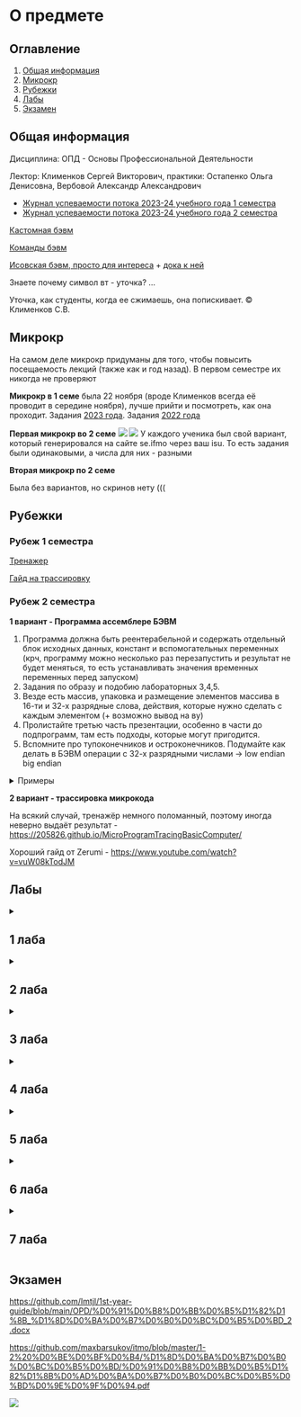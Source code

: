 # О предмете

## Оглавление

1. [Общая информация](#info)
2. [Микрокр](#microkr)
3. [Рубежки](#rubez)
4. [Лабы](#labs)
5. [Экзамен](#exam)

## Общая информация <a name="info"></a>

Дисциплина: ОПД - Основы Профессиональной Деятельности

Лектор: Клименков Сергей Викторович, практики: Остапенко Ольга Денисовна, Вербовой Александр Александрович

- [Журнал успеваемости потока 2023-24 учебного года 1 семестра](https://docs.google.com/spreadsheets/d/13S-2iAf4nN32t-FHNJ_jX8qY8gaT1N2PcAmV19g3OMo/edit#gid=1376124505)
- [Журнал успеваемости потока 2023-24 учебного года 2 семестра](https://docs.google.com/spreadsheets/d/1r8d1n3sGhOtqBdFpx-kMUNpaGigBS6X_fC8O7VNI1Jc/edit#gid=881512036)

[Кастомная бэвм](custom.jar)

[Команды бэвм](interpreter.txt)

[Исовская бэвм, просто для интереса](https://github.com/AppLoidx/bcomp-extended) + [дока к ней](books.ifmo.ru/file/pdf/761.pdf)

Знаете почему символ вт - уточка? ...

Уточка, как студенты, когда ее сжимаешь, она попискивает.
© Клименков С.В.

## Микрокр <a name="microkr"></a>

На самом деле микрокр придуманы для того, чтобы повысить посещаемость лекций (также как и год назад). В первом семестре их никогда не проверяют

<b>Микрокр в 1 семе</b> была 22 ноября (вроде Клименков всегда её проводит в середине ноября), лучше прийти и посмотреть, как
она проходит.
Задания [2023 года](https://github.com/petrovviacheslav/myitmo/blob/main/%D0%9E%D0%9F%D0%94/%D0%BC%D0%B8%D0%BA%D1%80%D0%BE%D0%BA%D1%80/1.pdf).
Задания [2022 года](https://github.com/maxbarsukov/itmo/blob/master/1-2%20%D0%BE%D0%BF%D0%B4/%D0%BC%D0%B8%D0%BA%D1%80%D0%BE%D0%BA%D1%80/3/full.pdf)

<b>Первая микрокр во 2 семе</b>
![](https://i.imgur.com/PE16Yzz.png)
![](https://i.imgur.com/vNyTaJc.png)
У каждого ученика был свой вариант, который генерировался на сайте se.ifmo через ваш isu. То есть задания были
одинаковыми, а числа для них - разными

<b>Вторая микрокр по 2 семе</b>

Была без вариантов, но скринов нету (((

## Рубежки <a name="rubez"></a>


### Рубеж 1 семестра
[Тренажер](https://se.ifmo.ru/~s263975/program-tracing/)

[Гайд на трассировку](https://www.youtube.com/watch?v=u2-U5QQYgZw)

### Рубеж 2 семестра

<b>1 вариант - Программа ассемблере БЭВМ</b>
1. Программа должна быть реентерабельной и содержать отдельный блок исходных данных, констант и вспомогательных переменных (крч, программу можно несколько раз перезапустить и результат не будет меняться, то есть устанавливать значения временных переменных перед запуском)
2. Задания по образу и подобию лабораторных 3,4,5.
3. Везде есть массив, упаковка и размещение элементов массива в 16-ти и 32-х разрядные слова, действия, которые нужно сделать с каждым элементом (+ возможно вывод на ву)
4. Пролистайте третью часть презентации, особенно в части до подпрограмм, там есть подходы, которые могут пригодится.
5. Вспомните про тупоконечников и остроконечников. Подумайте как делать в БЭВМ операции с 32-х разрядными числами -> low endian big endian

<details>
<summary>Примеры</summary>

````
ORG 0x100

ARR_START: WORD $ARR
ARR_END: WORD 0
ARR_LENGTH: WORD 18
SMASK: WORD 0x0020
RES_H: WORD 0x0
RES_L: WORD 0x0

CUR_H: WORD 0x0
CUR_L: WORD 0x0

CUR_ADR: WORD 0x0

START:
CLA
ST RES_H
ST RES_L

LD ARR_START
ST CUR_ADR

ADD ARR_LENGTH
ADD ARR_LENGTH
ST ARR_END

MAIN_LOOP:
LD (CUR_ADR)+
ST CUR_H
LD (CUR_ADR)
ST CUR_L

LD CUR_ADR
DEC
ADD #6
ST CUR_ADR

LD CUR_H
AND SMASK
BZS POS
NEG
OR CUR_H
POS:
ST CUR_H

LD CUR_L
ADD RES_L
ST RES_L
CALL SIGN_CHECK
LD RES_H
ADD CUR_H
LD CUR_ADR
CMP ARR_END
BGE STOP
JUMP MAIN_LOOP
STOP:
HLT

SIGN_CHECK:
LD CUR_L
BMI NEGATIVE
POSITIVE:
LD RES_H
ADC #0
ST RES_H
RET
NEGATIVE:
LD RES_H
ADC #-1
ST RES_H
RET


ORG 0x6D2
ARR:
````
![](https://i.imgur.com/G3ktdDe.jpg)


У меня был очень похожий вариант, я сделал по другому, вот код:
````
````

Другие коды, которые разбирались до рубежки, то есть ребята сами придумывали задание, а потом реализовывали его (мне это очень помогло подготовиться):

Сначала будет код, потом задание (каждый блок отделил горизонтальной линией)

```
    ORG 0x100
max: WORD 0x0000
firstElementAddress: WORD 0x500
currentElementAddress: WORD 0x0000          ; Переменная, равная firstElementAddress (чтобы сделать программу реентерабельной)
arrayLength: WORD 0x0005
elementsLeft: WORD 0x0000                   ; Переменная, равная elementsLeft (чтобы сделать программу реентерабельной)

    ORG 0x110
Start: CLA
    ST max                                  ; Сброс всех элементов (чтобы сделать программу реентерабельной)
    LD firstElementAddress
    ST currentElementAddress
    LD arrayLength
    ST elementsLeft
    MainLoop: LD (currentElementAddress)+   ; Загружен элемент массива
        CMP max                             ; Сравниваем с максимумом
        BLT Next                            ; Если элеменет < максимума, то переход на следующую итерацию цикла
        ST max                              ; Если оказалось, что элемент >= максимуму, то записать его в максимум
        Next: LOOP elementsLeft
        JUMP MainLoop
HLT


    ORG 0x500
WORD 0x1000
WORD 0x2141
WORD 0xFFFF
WORD 0x9241
WORD 0x5555

```
Эта программа ищет максимальный элемент массива, состоящего из 16-битовых знаковых чисел. Ответ лежит в ячейке 100.

----------

```
sum1: WORD 0
sum2: WORD 0

thingWeSum: WORD 0

summing:
LD thingWeSum
BLT if_neg

ADD sum1
ST sum1
CLA
ADC sum2
ST sum2
JUMP return

if_neg:
ADD sum1
ST sum1
LD #0xFF
ADC sum2
ST sum2
JUMP return

return:
```
32-разрядная сумма

----------

```
ORG 0x10
ArrAddr: WORD 0x300
CurElemAddr: WORD 0
step: WORD 0
arrayIndex: WORD 0
ArrLength: WORD 29
sum1: WORD 0
sum2: WORD 0
TMP: WORD ?

Start:
LD #0
ST sum1
ST sum2
Spin0:
IN 5
AND #0x40
BEQ Spin0
IN 4
ST step

DEC
ST arrayIndex
JUMP Skip

OlegSheyko:
LD arrayIndex
ADD step
ST arrayIndex
Checking:
CMP ArrLength
BMI Skip
HLT
Skip:
LD ArrAddr
ADD arrayIndex
ST CurElemAddr

summing:
LD (CurElemAddr)

ExtendingSign:
ASR
ASR
SXTB
ASL
ASL
ST TMP
LD (CurElemAddr)
AND #0x03
ADD TMP

BLT if_neg

ADD sum1
ST sum1
CLA
ADC sum2
ST sum2
JUMP OlegSheyko

if_neg:
ADD sum1
ST sum1
LD #0xFF
ADC sum2
ST sum2
JUMP OlegSheyko


ORG 0x300
Array:
WORD 0;
WORD 0;
...
WORD 0; 30й элемент

```
Обход массива 10 битных значений с суммированием каждого k-го элемента (ввод k с ВУ2) в 32 битную сумму

----------
```
ORG 0x10
ArrAddr: WORD 0x300
CurElemAddr: WORD 0
step: WORD 0
arrayIndex: WORD 0
ArrLength: WORD 29
sum1: WORD 0
sum2: WORD 0

Start:
LD #0
ST sum1
ST sum2
LD ArrLength ; увеличение границы для проверки индекса
ASL
INC
ST ArrLength
Spin0:
IN 5
AND #0x40
BEQ Spin0
IN 4
ASL ; умножаю шаг на 2
ST step

SUB #2 ; вычитаю 2, чтобы верно обработать первый по порядку k-ый элемент
ST arrayIndex
JUMP Skip

OlegSheyko:
LD arrayIndex
ADD step
ST arrayIndex
Checking:
CMP ArrLength
BMI Skip
HLT
Skip:
LD ArrAddr
ADD arrayIndex
ST CurElemAddr

summing:
LD (CurElemAddr)+

ADD sum1 ; складывание младшего байта
ST sum1

summing2:
LD (CurElemAddr)
ADC #0 ; сложение с битом С, потому что он будет потерян при расширении знака старшего байта
ExtendingSign:
ASL
ASL
ASL
ASL
ASL
ASL
SXTB
ASR
ASR
ASR
ASR
ASR
ASR
ADD sum2
LD CurElemAddr ; возвращение указателя к младшему байту
DEC
ST CurElemAddr
JUMP OlegSheyko


ORG 0x300
Array:
WORD 0;
WORD 0; 1 элемент
WORD 0;
WORD 0; 2 элемент
...
WORD 0;
WORD 0; 30й элемент

```
Обход массива 18 битных значений с суммированием каждого k-го элемента (ввод k с ВУ2) в 32 битную сумму

формат хранения мл_байт_0, ст_байт_0, мл_байт_1, ст_байт_1, ...

----------

````
ORG 0x10
ArrAddr: WORD 0x300
CurElemAddr: WORD 0
flat_dimension: WORD 7 ; размер
linearIndexMaxBorder: WORD 0 ; макс граница линейного индекса
count: WORD ? ; счётчик 
indexI: WORD 0
indexJ: WORD 0
indexJMaxBorder: WORD ? ; фактическая граница для индекса J (т.к храним мл_байт, ст_байт в элементе)
step_i: WORD 3
step_j: WORD 2
step_i_f: WORD ? ; шаг для первого случая
step_j_f: WORD ?
step_j_actual: WORD ? ; шаг для корректного прохода по элементам в строке
indexLinear: WORD 0
sum1: WORD 0
sum2: WORD 0

Start:
CLA
ST sum1
ST sum2
LD step_i
DEC
ST step_i_f
LD step_j
ASL
ST step_j_actual ; фактический шаг это step * 2
SUB #2
ST step_j_f ; но для первого случая step * 2 - 2
LD flat_dimension ; count = 7 = flat_dimension
ST count
ASL
ST indexJMaxBorder; граница у j = 7*2 = 14
LD #0

square: ; расчёт для дальнейшей проверки границ лин.индекса (2*7*7)
ADD flat_dimension ; (=7)
LOOP count ; (count = 7)
JUMP square
ASL
ST linearIndexMaxBorder

calcIndexes_f: ; индексы для первого прохода
LD step_i_f 
ST indexI
LD step_j_f
ST indexJ
JUMP calcLinearIndex

; //////////////////////

OlegSheyko:

calcIndexes: ; добавление шага к индексам (смещение)
LD indexJ
CMP indexJMaxBorder ; сначала проверяем, что мы обошли все элементы в строке (j)
BPL inc_i
ADD step_j_actual ; если нет, то добавляем шаг
ST indexJ
JUMP calcLinearIndex

inc_i: ; иначе ставим в позицию для первого случая !!!
LD step_j_f 
ST indexJ

LD indexI ; увеличиваем i
ADD step_i
ST indexI

checking: ; проверка что i не вышел за границы 
LD indexI
CMP flat_dimension
BMI calcLinearIndex
HLT


; //////////////////////

calcLinearIndex: ; короче тут типа линейный индекс вычисляется как 7*i + j
CLA
ST linearIndex
LD indexI
BEQ add_j

add_i:
LD linearIndex
ADD flat_dimension
ST linearIndex

LD indexI
DEC
ST indexI
BNE add_i

ASL
ST linearIndex

add_j:
LD linearIndex
ADD indexJ
ST linearIndex
CMP linearIndexMaxBorder ; проверка чтобы он не вышел за границы
BMI elemFinder
HLT

; //////////////////////

elemFinder: ; представляем двумерный массив как единую строку и смещаемся по ней
LD ArrAddr
ADD linearIndex
ST CurElemAddr

; //////////////////////

summing:
LD (CurElemAddr)+

checkingMultiplicity: 
ROR
BCS return
ROR
BCS return
ROL
ROL

ADD sum1 ; складывание младшего байта
ST sum1

summing2:
LD (CurElemAddr)
ADC #0 ; сложение с битом С, потому что он будет потерян при расширении знака старшего байта
ExtendingSign:
ASL
ASL
ASL
ASL
SXTB
ASR
ASR
ASR
ASR
ADD sum2
return:
LD CurElemAddr ; возвращение указателя к младшему байту
DEC
ST CurElemAddr
JUMP OlegSheyko

; //////////////////////

ORG 0x300
Array:
WORD 0;   i = 0, j = 0
WORD 0;
...
WORD 0;   i = 0, j = 13
WORD 0;

WORD 0;   i = 1, j = 0
WORD 0;
...
WORD 0;   i = 1, j = 13
WORD 0;
````
Суммирование каждого элемента двумерного массива размерностью [7][7] с индексом i с шагом 3, индексом j с шагом 2 и при условии, что элемент кратен 4, состоящего из 20-разрядных элементов, с формированием 32-разрядного результата

Формат хранения элементов в массиве: мл_байты_0; ст_байты_0; мл_байты_1; ст_байты_1; ...

----------
```
    ORG 0x20
ARR_LENGTH:    WORD ?  ; Длина вводимого массива
CURR_ELEM:    WORD 0  ; Текущий элемент
ELEMS_LEFT:    WORD ?  ; Сколько элементов осталось (счетчик цикла)
SUM_0_15:    WORD 0  ; Результат/сумма (младшие 2 байта)
SUM_16_31:    WORD 0  ; Результат/сумма (старшие 2 байта)
INDEX_CHECK:    WORD 0  ; Счетчик, который обнуляется каждый k-ый индекс (для суммы k-ых элементов)
INDEX_INDENT:  WORD ?  ; k - число, которому кратны индексы суммируемых элементов
COMPARISON_MASK:  WORD 0x2000 ; Маска для проверки знака 14-ти разрядного числа
NEGATIVE_MASK:  WORD 0xC000 ; Маска для очищения "мусора" в старших разрядах и получения отрицательного числа
POSITIVE_MASK:  WORD 0x1FFF  ; Маска для очищения "мусора" в старших разрядах и получения положительного числа

START:  CLA    ; Загружаем исходные данные в обновляемые ячейки и обнуляем ячейки результата
  ST $SUM_0_15
  ST $SUM_16_31
  LD $ARR_LENGTH
  ST $ELEMS_LEFT

MAIN_LOOP:  CLA    ; Основной цикл программы
  ST $CURR_ELEM  ; Обнуляем ячейку с предыдущим считанным элементом
  CALL WORD_INPUT  ; Вызов подпрограммы ввода числа
  LD $INDEX_CHECK  ; Проверка на равенство счетчика числу k
  INC
  CMP $INDEX_INDENT
  BEQ FUNCTION  ; Если счетчик равен k - переходим к функции суммирования
  ST $INDEX_CHECK  ; Иначе - сохраняем новое значение счетчика и продолжаем цикл
LOOP_END:  LOOP ELEMS_LEFT
  JUMP MAIN_LOOP
  HLT

WORD_INPUT:      ; Подпрограмма для ввода числа с ВУ-2 (сначала старший байт, затем младший)
SPIN_LOOP_1:  IN 5    ; Спин-луп
  AND #0x40
  BEQ SPIN_LOOP_1
  IN 4    ; Ввод старшего байта
  SWAB
  ST $CURR_ELEM
SPIN_LOOP_2:  IN 5    ; Спин-луп
  AND #0x40
  BEQ SPIN_LOOP_2
  IN 4    ; Ввод младшего байта
  ADD $CURR_ELEM
  ST $CURR_ELEM
  RET

FUNCTION:  CLA
  ST $INDEX_CHECK  ; Обнуляем счетчик элементов
  LD $CURR_ELEM  ; Загружаем только что считанный элемент
  AND $COMPARISON_MASK  ; Проверяем знак числа с помощью маски и переходим к нужной подфункции суммирования
  BEQ POS_ELEM
  JUMP NEG_ELEM

POS_ELEM:  LD $CURR_ELEM  ; Подфункция для суммирования с положительным числом
  AND $POSITIVE_MASK
  ADD $SUM_0_15
  ST $SUM_0_15
  CLA
  ADC $SUM_16_31
  ST $SUM_16_31
  JUMP LOOP_END

NEG_ELEM:  LD $CURR_ELEM  ; Подфункция для суммирования с отрицательным числом
  OR $NEGATIVE_MASK
  ADD $SUM_0_15
  ST $SUM_0_15
  LD #0xFF
  ADC $SUM_16_31
  ST $SUM_16_31
  JUMP LOOP_END

```
Суммирование каждого k-ого элемента массива в 32-ух разрядную сумму, вводимого с ВУ-2. Элементы — 14-ти разрядные числа

</details>


<b>2 вариант - трассировка микрокода</b>

На всякий случай, тренажёр немного поломанный, поэтому иногда неверно выдаёт результат - https://205826.github.io/MicroProgramTracingBasicComputer/

Хороший гайд от Zerumi - https://www.youtube.com/watch?v=vuW08kTodJM


## Лабы <a name="labs"></a>


<details>
<summary><h2>1 лаба</h2></summary>

Первая лаба по ОПД - можно сказать самая первая крупная проблема, с которой вы столкнётесь, как только поступите на ВТ.
Остальные лабы (в 1 семестре) по другим предметам значительно легче.
Скорее всего вы сдадите эту лабу только тогда, когда практик решит, что достаточно помучал вас (обычно это происходит в
конце октября - начале ноября).
В принципе можно установить Linux, как вторую ОС или подсистему, ну или пользуйтесь виртуалкой (VirtualBox / VMware),
так как вы замучаетесь отрабатывать команды на helios'е.

Годные курсы на степике, которые помогут изучить команды (их очень много) + опции, - [первый](https://stepik.org/course/548/syllabus) и [второй](https://stepik.org/course/762/syllabus). Если у вас
мало времени, то проходите только второй.

Небольшие мануалы для сдачи:

- [Неплохая теория для сдачи от знакомого](https://docs.google.com/document/d/19otD1kkqn4YImn4nDXEeJ2ycgZoWlZ9C/edit)
- [Ещё один гугл док (прям с нуля)](https://docs.google.com/document/d/1XZ7bkOy13lZGQ0-5w4AaAFLb610I_oCZKR_OsyIkvao/)
- [Дополнение к предыдущему](https://docs.google.com/document/d/1Bc6oI4yNCBIUSL9HYmv4jfmCJZzMQJRaJLEnP4KGhTY/)

</details>
<details>
<summary><h2>2 лаба</h2></summary>
[Лучший видос для кристального понимания](https://www.youtube.com/watch?v=5DXYGx7RtZY)

### Пояснение про ОДЗ:

Когда ты складываешь знаковые числа в БЭВМ, если ты решишь сложить 2 числа одного знака (давай для удобства возьмем положительные числа), то ты ограничен тем, что сумма будет в промежутке от 0 (!!) до 2^15 - 1 (только 15 разрядов). Ты обязан гарантировать для корректности суммы, что X + Y < 2^15 - 1, при условии, что X > 0; Y > 0.
Это самое точное ОДЗ, которое ты можешь получить для случая, когда X и Y положительные, но тут есть проблема -- в неравенстве 2 неизвестных. Но! Если ты сложишь 2 числа с разными знаками, то какими бы они не были (буквально), переполнения никогда в этом случае не возникнет, поскольку результат точно попадает в ограничение 16-разрядной сетки (у тебя считай будет вычитание, а результат вычитания всегда меньше уменьшаемого, которое само по себе ограничено 15 разрядами)

Поэтому самое точное ОДЗ здесь будет следующее: X > 0; Y < 0 || X < 0; Y > 0. Еще раз: переполнение невозможно при сложении разнознаковых чисел

С этим знанием в презентации поделили на 3 разных случая. Чтобы точно не возникало переполнения (X + Y &le; 2^15 - 1), ограничили X и Y вплоть до 2^14 - 1. И действительно, максимальная сумма X + Y, если ограничить сверху до 2^14 - 1 будет 2*(2^14 - 1) = 2^15 - 2 < 2^15 - 1 (мы гарантируем, что переполнения не возникнет)
Таким образом, мы перешли от сложно задаваемого ОДЗ в X + Y &le; 2^15 - 1 ко вполне себе приемлимой системе: X &le; 2^14 - 1, Y &le; 2^14 - 1

Дальше, понимая, что если складывать числа разных знаков, переполнения не возникает, дополним это очень сильно ограниченное ОДЗ следующими 2мя случаями:
Мы не покрываем X первым случаем в промежутке от 2^14 до 2^15 - 1. В этом случае Y может быть любым отрицательным числом -> Y < 0

И аналогично для Y. Аналогично для отрицательных чисел

Самое главное, что отсюда стоит усвоить, это точное ОДЗ, которое покрывает все случаи: X + Y &le; 2^15 - 1
Для отрицательных чисел я не писал, но оно будет X + Y &ge; -2^15. Разнознаковые числа складываются без ограничений 

Но написанное выше не является адекватно написанным ОДЗ, поэтому мы изворачиваемся, возможно упуская некоторые случаи, при которых программа тоже работала бы корректно, но это сделано в целях того, чтобы пользователь мог пользоваться программой, мог заранее для себя понять, корректно ли она отработает при его значениях.

Не всегда X и Y придумываются совместно друг с другом. Часто приходится иметь дело с тем, что на данном этапе времени нам дано только X, и мы должны понимать, оно валидно, или нет. Поэтому одз X + Y &le; 2^15 - 1 это плохое одз


Мануал:

- [Про основное расписано](https://docs.google.com/document/d/1uIEith7IyBjr1Ml_8ONNz5hXl6lLQfBaHNtGxB_ksww/edit)

</details>
<details>
<summary><h2>3 лаба</h2></summary>

Ничего особо сложного нет, можно сделать свою лабу ~~по аналогии с каким-то другим отчётом с чьего-то гита~~. Также
почитайте в методичке про адресацию и потактовое исполнение команд loop и jump

Мануал:

- [Лучше читать здесь](https://docs.google.com/document/d/1ibxWGHrGqzumBXy3c-ye6oFcl5KJKDzT_ZZbq8nSPpU/edit)

</details>

<details>
<summary><h2>4 лаба</h2></summary>

У вас отдельно есть функция (идёт после -----), команды в которой вы должны раскодировать, и основная прога, которая применяет эту функцию на некоторый набор чисел, типо f(x) + f(y) - f(z-1)

блять потом допишу

</details>

<details>
<summary><h2>5 лаба</h2></summary>

блять потом допишу

</details>

<details>
<summary><h2>6 лаба</h2></summary>

блять потом допишу

</details>

<details>
<summary><h2>7 лаба</h2></summary>

блять потом допишу

</details>

## Экзамен <a name="exam"></a>

https://github.com/Imtjl/1st-year-guide/blob/main/OPD/%D0%91%D0%B8%D0%BB%D0%B5%D1%82%D1%8B_%D1%8D%D0%BA%D0%B7%D0%B0%D0%BC%D0%B5%D0%BD_2.docx

https://github.com/maxbarsukov/itmo/blob/master/1-2%20%D0%BE%D0%BF%D0%B4/%D1%8D%D0%BA%D0%B7%D0%B0%D0%BC%D0%B5%D0%BD/%D0%91%D0%B8%D0%BB%D0%B5%D1%82%D1%8B%D0%AD%D0%BA%D0%B7%D0%B0%D0%BC%D0%B5%D0%BD%D0%9E%D0%9F%D0%94.pdf


![](https://i.imgur.com/nvfO5L3.jpg)


